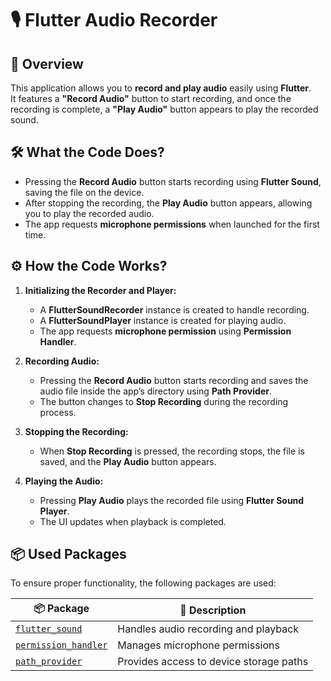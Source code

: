 # 🎙️ Flutter Audio Recorder

## 📖 Overview
This application allows you to **record and play audio** easily using **Flutter**.  
It features a **"Record Audio"** button to start recording, and once the recording is complete, a **"Play Audio"** button appears to play the recorded sound.  

## 🛠️ What the Code Does?
- Pressing the **Record Audio** button starts recording using **Flutter Sound**, saving the file on the device.
- After stopping the recording, the **Play Audio** button appears, allowing you to play the recorded audio.
- The app requests **microphone permissions** when launched for the first time.

## ⚙️ How the Code Works?
1. **Initializing the Recorder and Player:**  
   - A **FlutterSoundRecorder** instance is created to handle recording.  
   - A **FlutterSoundPlayer** instance is created for playing audio.  
   - The app requests **microphone permission** using **Permission Handler**.

2. **Recording Audio:**  
   - Pressing the **Record Audio** button starts recording and saves the audio file inside the app’s directory using **Path Provider**.
   - The button changes to **Stop Recording** during the recording process.

3. **Stopping the Recording:**  
   - When **Stop Recording** is pressed, the recording stops, the file is saved, and the **Play Audio** button appears.

4. **Playing the Audio:**  
   - Pressing **Play Audio** plays the recorded file using **Flutter Sound Player**.
   - The UI updates when playback is completed.

## 📦 Used Packages
To ensure proper functionality, the following packages are used:

| 📦 Package | 🔗 Description |
|------------|--------------|
| [`flutter_sound`](https://pub.dev/packages/flutter_sound) | Handles audio recording and playback |
| [`permission_handler`](https://pub.dev/packages/permission_handler) | Manages microphone permissions |
| [`path_provider`](https://pub.dev/packages/path_provider) | Provides access to device storage paths |


